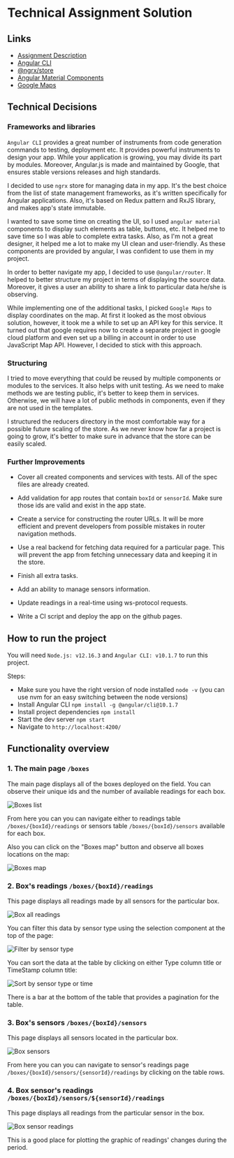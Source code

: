 # Technical Assignment Solution

## Links

- [Assignment Description](https://bitbucket.org/sensatmapp/angular-take-home-test-1/src/master/README.md)
- [Angular CLI](https://github.com/angular/angular-cli/blob/master/README.md)
- [@ngrx/store](https://ngrx.io/guide/store)
- [Angular Material Components](https://material.angular.io/)
- [Google Maps](https://developers.google.com/maps/documentation)

## Technical Decisions

### Frameworks and libraries

`Angular CLI` provides a great number of instruments from code generation commands to testing, deployment etc. It provides powerful instruments to design your app. While your application is growing, you may divide its part by modules. Moreover, Angular.js is made and maintained by Google, that ensures stable versions releases and high standards.

I decided to use `ngrx` store for managing data in my app. It's the best choice from the list of state management frameworks, as it's written specifically for Angular applications. Also, it's based on Redux pattern and RxJS library, and makes app's state immutable.

I wanted to save some time on creating the UI, so I used `angular material` components to display such elements as table, buttons, etc. It helped me to save time so I was able to complete extra tasks. Also, as I'm not a great designer, it helped me a lot to make my UI clean and user-friendly. As these components are provided by angular, I was confident to use them in my project.

In order to better navigate my app, I decided to use `@angular/router`. It helped to better structure my project in terms of displaying the source data. Moreover, it gives a user an ability to share a link to particular data he/she is observing.

While implementing one of the additional tasks, I picked `Google Maps` to display coordinates on the map. At first it looked as the most obvious solution, however, it took me a while to set up an API key for this service. It turned out that google requires now to create a separate project in google cloud platform and even set up a billing in account in order to use JavaScript Map API. However, I decided to stick with this approach.

### Structuring

I tried to move everything that could be reused by multiple components or modules to the services. It also helps with unit testing. As we need to make methods we are testing public, it's better to keep them in services. Otherwise, we will have a lot of public methods in components, even if they are not used in the templates.

I structured the reducers directory in the most comfortable way for a possible future scaling of the store. As we never know how far a project is going to grow, it's better to make sure in advance that the store can be easily scaled.

### Further Improvements

- Cover all created components and services with tests. All of the spec files are already created.

- Add validation for app routes that contain `boxId` or `sensorId`. Make sure those ids are valid and exist in the app state.

- Create a service for constructing the router URLs. It will be more efficient and prevent developers from possible mistakes in router navigation methods.

- Use a real backend for fetching data required for a particular page. This will prevent the app from fetching unnecessary data and keeping it in the store.

- Finish all extra tasks.

- Add an ability to manage sensors information.

- Update readings in a real-time using ws-protocol requests.

- Write a CI script and deploy the app on the github pages.

## How to run the project

You will need `Node.js: v12.16.3` and `Angular CLI: v10.1.7` to run this project.

Steps:

- Make sure you have the right version of node installed `node -v` (you can use nvm for an easy switching between the node versions)
- Install Angular CLI `npm install -g @angular/cli@10.1.7`
- Install project dependencies `npm install`
- Start the dev server `npm start`
- Navigate to `http://localhost:4200/`

## Functionality overview

### 1. The main page `/boxes`

The main page displays all of the boxes deployed on the field. You can observe their unique ids and the number of available readings for each box.

![Boxes list](https://github.com/ndkrikun/sensor-monitoring/blob/master/docs/images/boxes-list.png?raw=true)

From here you can you can navigate either to readings table `/boxes/{boxId}/readings` or sensors table `/boxes/{boxId}/sensors` available for each box.

Also you can click on the "Boxes map" button and observe all boxes locations on the map:

![Boxes map](https://github.com/ndkrikun/sensor-monitoring/blob/master/docs/images/boxes-map.png?raw=true)

### 2. Box's readings `/boxes/{boxId}/readings`

This page displays all readings made by all sensors for the particular box.

![Box all readings](https://github.com/ndkrikun/sensor-monitoring/blob/master/docs/images/box-all-readings.png?raw=true)

You can filter this data by sensor type using the selection component at the top of the page:

![Filter by sensor type](https://github.com/ndkrikun/sensor-monitoring/blob/master/docs/images/sensor-type-filter.png?raw=true)

You can sort the data at the table by clicking on either Type column title or TimeStamp column title:

![Sort by sensor type or time](https://github.com/ndkrikun/sensor-monitoring/blob/master/docs/images/sort-by-type-or-time.png?raw=true)

There is a bar at the bottom of the table that provides a pagination for the table.

### 3. Box's sensors `/boxes/{boxId}/sensors`

This page displays all sensors located in the particular box.

![Box sensors](https://github.com/ndkrikun/sensor-monitoring/blob/master/docs/images/box-sensors.png?raw=true)

From here you can you can navigate to sensor's readings page `/boxes/{boxId}/sensors/{sensorId}/readings` by clicking on the table rows.

### 4. Box sensor's readings `/boxes/{boxId}/sensors/${sensorId}/readings`

This page displays all readings from the particular sensor in the box.

![Box sensor readings](https://github.com/ndkrikun/sensor-monitoring/blob/master/docs/images/box-sensor-readings.png?raw=true)

This is a good place for plotting the graphic of readings' changes during the period.
